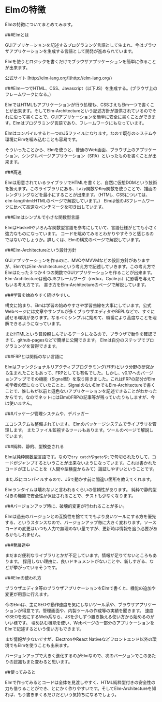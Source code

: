 # Elmの特徴

Elmの特徴についてまとめてみます。

###Elmとは

GUIアプリケーションを記述するプログラミング言語として生まれ、今はブラウザアプリケーションを生成する言語として開発が進められています。

Elmを使うとロジックを書くだけでブラウザアプリケーションを簡単に作ることが出来ます。

公式サイト
[http://elm-lang.org/](http://elm-lang.org/)

###Elm一つでHTML、CSS、Javascript（以下JS）を生成する。(ブラウザ上のフレームワークになる。)

ElmではHTMLもアプリケーションが行う処理も、CSSさえもElm一つで書くことが出来ます。そしてElm-Architectureという記述方針が提供されているのでそれに沿って書くことで、GUIアプリケーションを簡単に安全に書くことができます。Elmはプログラミング言語であり、フレームワークにもなっています。

Elmはコンパイルすると一つのJSファイルになります。なので既存のシステムや環境にElmを組み込むことも容易です。

そういったことから、Elmを使うと、普通のWeb画面、ブラウザ上のアプリケーション、シングルページアプリケーション（SPA）といったものを書くことが出来ます。

###高速

Elmは用意されているライブラリでHTMLを書くと、自然に仮想DOMという技術を扱えます。このライブラリにある、Lazy関数やKey関数を使うことで、描画のレンダリングなどを最小にすることが出来ます。（HTML、CSSについては、elm-lang/html:HTMLのページで解説しています。）
Elmは他のJSフレームワークに比べて高速なベンチマークを叩き出しています。

###Elmはシンプルで小さな関数型言語

ElmはHaskellやいろんな関数型言語を参考にしていて、言語仕様がとても小さく強力なものになっています。
コードを眺めてみるとわかりやすそうと感じるのではないでしょうか。詳しくは、Elmの構文のページで解説しています。


###Elm-Architectureという設計方針

GUIアプリケーションを作るのに、MVCやMVVMなどの設計方針がありますが、ElmではElm-Architectureという考え方で記述していきます。この考え方でElmはたった３つか４つの関数でGUIアプリケーションを作ることが出来ます。Elm-Architectureは他のJSフレームワーク（redux、Cycle.js）に影響を与えてもいる考え方です。
書き方をElm-Architectureのページで解説しています。

###学習を始めやすく続けやすい。

構文に始まり、Elmは学習の始めやすさや学習曲線を大事にしています。公式Webページには文章やサンプルが多くブラウザエディタやREPLなどで、すぐに試せる環境があります。なるべくシンプルに始めて、順番により高度なことを理解できるようになっています。

またHTMLという普段親しんでいるデータになるので、ブラウザで動作を確認できて、github-pagesなどで簡単に公開できます。
Elmは自分のステップでプログラミングを習得できます。



###FRPとは関係のない言語に

Elmはファンクショナルリアクティブプログラミング(FRP)という分野の研究から生まれたこともあって、FRPとしても有名でした。しかし、v0.17へのバージョンアップでその機能（Signal型）を取り除きました。これはFRPの部分がElm初学者の壁になっていたことと、SignalのないElmでもElm-Architectureで書くことで、誰しもが以前と遜色ないアプリケーションを記述できることがわかったからです。なのでネットにはElmのFRPの記事等が残っていたりもしますが、今は使いません。

###パッケージ管理システムや、デバッガー

エコシステムも整備されています。
Elmのパッケージシステムでライブラリを管理します。
またファイル監視するツールもあります。ツールのページで解説しています。

###純粋、静的、型検査される

Elmは純粋関数型言語です。なので`try catch`や`goto`や`;`で句切られたりして、コードがジャンプするということが出来ないようになっています。これは書かれたコードが正しいことを（人間や型検査からみて）論証しやすいということです。

またJSにコンパイルするので、JSで動かす前に間違い箇所を教えてくれます。

Elmランタイムは壊れないと言われるくらいの信頼性があります。
純粋で静的型付きの機能で安全性が保証されることで、テストも少なくなります。

###バージョンアップ時に、破壊的変更が行われることが多い。

Elmは過去のバージョンとの互換性を捨ててでもより良いツールにする方を優先する、というスタンスなので、バージョンアップ毎に大きく変わります。ソースコードの変更はいつも人力で無理のない量ですが、更新時は情報を追う必要があるかもしれません。

###発展途中

まだまだ便利なライブラリとかが不足しています。情報が足りてないところもあります。
採用しない理由に、良いドキュメントがないことや、新しすぎる、などが挙がっているそうです。

###Elmの使われ方

ブラウザエディタ等のブラウザアプリケーションをElmで書くと、機能の追加や変更が用意に行えます。

今のElmは、主にSEOや動作速度を気にしないツール系や、ブラウザアプリケーションが得意です。管理画面や、内製ツールの作成等の実績を聞きます。
速度やSEOを気にするWeb系なら、JSを少しずつ置き換える使い方から始めるのがいい様です。
埋め込む機能を使い、Webページの一部分のアプリケーションをElmで記述するという使い方もできます。

まだ情報が少ないですが、ElectronやReact Nativeなどフロントエンド以外の環境でもElmを使うことも出来ます。

バージョンアップで大きく進化するのがElmなので、次のバージョンでこのあたりの認識もまた変わると思います。

##使ってみると

Elmで作ってみるとコードは全体を見渡しやすく、HTML純粋型付きの安全性の力も借りることができ、とにかく作りやすいです。そしてElm-Architectureを知れば、もう書きまくるだけだという気持ちになるでしょう。
